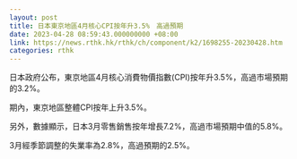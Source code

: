 ```yaml
---
layout: post
title: 日本東京地區4月核心CPI按年升3.5%　高過預期
date: 2023-04-28 08:59:43.000000000 +08:00
link: https://news.rthk.hk/rthk/ch/component/k2/1698255-20230428.htm
categories: rthk
---
```


日本政府公布，東京地區4月核心消費物價指數(CPI)按年升3.5%，高過市場預期的3.2%。

期內，東京地區整體CPI按年上升3.5%。

另外，數據顯示，日本3月零售銷售按年增長7.2%，高過市場預期中值的5.8%。

3月經季節調整的失業率為2.8%，高過預期的2.5%。
